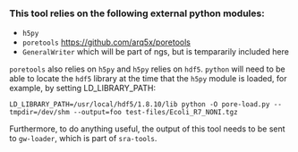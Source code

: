 ### This tool relies on the following external python modules:
-  `h5py`
-  `poretools` https://github.com/arq5x/poretools
-  `GeneralWriter` which will be part of ngs, but is tempararily included here

`poretools` also relies on `h5py` and `h5py` relies on `hdf5`. `python` will need to be able to locate the `hdf5` library at the time that the `h5py` module is loaded, for example, by setting LD_LIBRARY_PATH:
```
LD_LIBRARY_PATH=/usr/local/hdf5/1.8.10/lib python -O pore-load.py --tmpdir=/dev/shm --output=foo test-files/Ecoli_R7_NONI.tgz
```
Furthermore, to do anything useful, the output of this tool needs to be sent to `gw-loader`, which is part of `sra-tools`.
